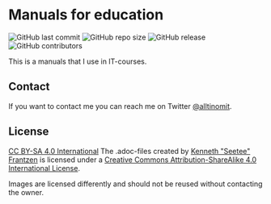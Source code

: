 # Manuals for education

![GitHub last commit](https://img.shields.io/github/last-commit/seetee/ansible_playbooks)
![GitHub repo size](https://img.shields.io/github/repo-size/seetee/ansible_playbooks)
![GitHub release](https://img.shields.io/github/v/release/seetee/ansible_playbooks)
![GitHub contributors](https://img.shields.io/github/contributors/seetee/ansible_playbooks)

This is a manuals that I use in IT-courses.

## Contact

If you want to contact me you can reach me on Twitter [@alltinomit](https://twitter.com/alltinomit).

## License

[CC BY-SA 4.0 International](https://i.creativecommons.org/l/by-sa/4.0/88x31.png)
  The .adoc-files created by [Kenneth "Seetee" Frantzen](https://github.com/seetee/manual) is licensed under a [Creative Commons Attribution-ShareAlike 4.0 International License](http://creativecommons.org/licenses/by-sa/4.0/).

Images are licensed differently and should not be reused without contacting the owner.
